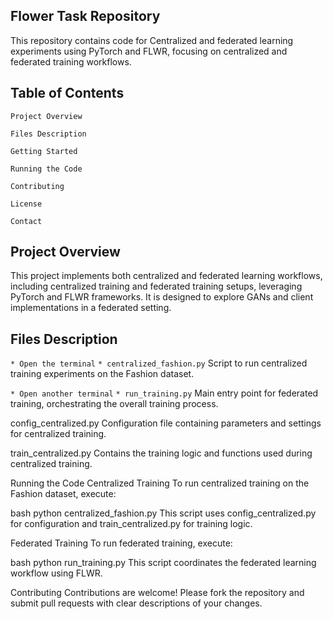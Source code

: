 ## Flower Task Repository
This repository contains code for Centralized and federated learning experiments using PyTorch and FLWR, focusing on centralized and federated training workflows.

## Table of Contents
    Project Overview

    Files Description

    Getting Started

    Running the Code

    Contributing

    License

    Contact

## Project Overview
This project implements both centralized and federated learning workflows, including centralized training and federated training setups, leveraging PyTorch and FLWR frameworks. It is designed to explore GANs and client implementations in a federated setting.

## Files Description
`* Open the terminal`
`* centralized_fashion.py`
Script to run centralized training experiments on the Fashion dataset.

`* Open another terminal`
`* run_training.py`
Main entry point for federated training, orchestrating the overall training process.

config_centralized.py
Configuration file containing parameters and settings for centralized training.

train_centralized.py
Contains the training logic and functions used during centralized training.

Running the Code
Centralized Training
To run centralized training on the Fashion dataset, execute:

bash
python centralized_fashion.py
This script uses config_centralized.py for configuration and train_centralized.py for training logic.

Federated Training
To run federated training, execute:

bash
python run_training.py
This script coordinates the federated learning workflow using FLWR.

Contributing
Contributions are welcome! Please fork the repository and submit pull requests with clear descriptions of your changes.